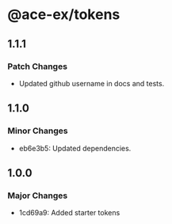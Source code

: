 # @ace-ex/tokens

## 1.1.1

### Patch Changes

- Updated github username in docs and tests.

## 1.1.0

### Minor Changes

- eb6e3b5: Updated dependencies.

## 1.0.0

### Major Changes

- 1cd69a9: Added starter tokens
